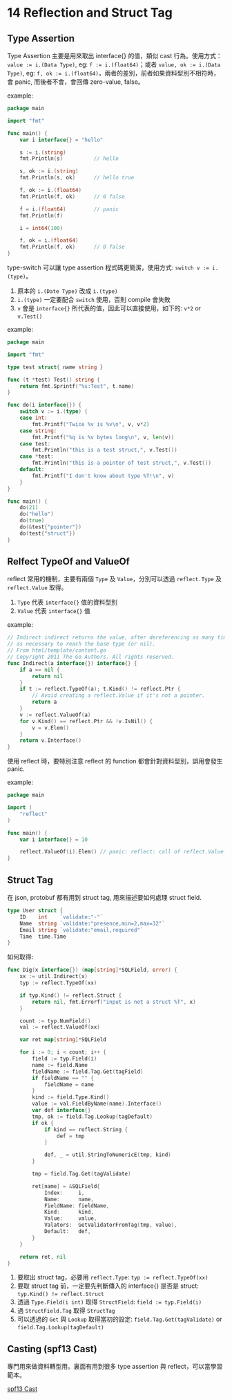 # 14 Reflection and Struct Tag

## Type Assertion

Type Assertion 主要是用來取出 interface{} 的值，類似 cast 行為。使用方式：`value := i.(Data Type)`, eg: `f := i.(float64)`；或者 `value, ok := i.(Data Type)`, eg: `f, ok := i.(float64)`，兩者的差別，前者如果資料型別不相符時，會 panic, 而後者不會，會回傳 zero-value, false。

example:

```go {.line-numbers}
package main

import "fmt"

func main() {
    var i interface{} = "hello"

    s := i.(string)
    fmt.Println(s)          // hello

    s, ok := i.(string)
    fmt.Println(s, ok)      // hello true

    f, ok := i.(float64)
    fmt.Println(f, ok)      // 0 false

    f = i.(float64)         // panic
    fmt.Println(f)

    i = int64(100)

    f, ok = i.(float64)
    fmt.Println(f, ok)      // 0 false
}
```

type-switch 可以讓 type assertion 程式碼更簡潔，使用方式: `switch v := i.(type)`。

1. 原本的 `i.(Date Type)` 改成 `i.(type)`
1. `i.(type)` 一定要配合 `switch` 使用，否則 compile 會失敗
1. `v` 會是 `interface{}` 所代表的值，因此可以直接使用，如下的: `v*2` or `v.Test()`

example:

```go {.line-numbers}
package main

import "fmt"

type test struct{ name string }

func (t *test) Test() string {
    return fmt.Sprintf("%s:Test", t.name)
}

func do(i interface{}) {
    switch v := i.(type) {
    case int:
        fmt.Printf("Twice %v is %v\n", v, v*2)
    case string:
        fmt.Printf("%q is %v bytes long\n", v, len(v))
    case test:
        fmt.Println("this is a test struct,", v.Test())
    case *test:
        fmt.Println("this is a pointer of test struct,", v.Test())
    default:
        fmt.Printf("I don't know about type %T!\n", v)
    }
}

func main() {
    do(21)
    do("hello")
    do(true)
    do(&test{"pointer"})
    do(test{"struct"})
}
```

## Relfect TypeOf and ValueOf

reflect 常用的機制，主要有兩個 `Type` 及 `Value`，分別可以透過 `reflect.Type` 及 `reflect.Value` 取得。

1. `Type` 代表 `interface{}` 值的資料型別
1. `Value` 代表 `interface{}` 值

example:

```go {.line-numbers}
// Indirect indirect returns the value, after dereferencing as many times
// as necessary to reach the base type (or nil).
// From html/template/content.go
// Copyright 2011 The Go Authors. All rights reserved.
func Indirect(a interface{}) interface{} {
    if a == nil {
        return nil
    }
    if t := reflect.TypeOf(a); t.Kind() != reflect.Ptr {
        // Avoid creating a reflect.Value if it's not a pointer.
        return a
    }
    v := reflect.ValueOf(a)
    for v.Kind() == reflect.Ptr && !v.IsNil() {
        v = v.Elem()
    }
    return v.Interface()
}
```

使用 reflect 時，要特別注意 reflect 的 function 都會針對資料型別，誤用會發生 panic.

example:

```go {.line-numbers}
package main

import (
    "reflect"
)

func main() {
    var i interface{} = 10

    reflect.ValueOf(i).Elem() // panic: reflect: call of reflect.Value.Elem on int Value
}
```

## Struct Tag

在 json, protobuf 都有用到 struct tag, 用來描述要如何處理 struct field.

```go {.line-numbers}
type User struct {
    ID    int    `validate:"-"`
    Name  string `validate:"presence,min=2,max=32"`
    Email string `validate:"email,required"`
    Time  time.Time
}
```

如何取得:

```go {.line-numbers}
func Dig(x interface{}) (map[string]*SQLField, error) {
    xx := util.Indirect(x)
    typ := reflect.TypeOf(xx)

    if typ.Kind() != reflect.Struct {
        return nil, fmt.Errorf("input is not a struct %T", x)
    }

    count := typ.NumField()
    val := reflect.ValueOf(xx)

    var ret map[string]*SQLField

    for i := 0; i < count; i++ {
        field := typ.Field(i)
        name := field.Name
        fieldName := field.Tag.Get(tagField)
        if fieldName == "" {
            fieldName = name
        }
        kind := field.Type.Kind()
        value := val.FieldByName(name).Interface()
        var def interface{}
        tmp, ok := field.Tag.Lookup(tagDefault)
        if ok {
            if kind == reflect.String {
                def = tmp
            }

            def, _ = util.StringToNumericE(tmp, kind)
        }

        tmp = field.Tag.Get(tagValidate)

        ret[name] = &SQLField{
            Index:     i,
            Name:      name,
            FieldName: fieldName,
            Kind:      kind,
            Value:     value,
            Valators:  GetValidatorFromTag(tmp, value),
            Default:   def,
        }
    }

    return ret, nil
}
```

1. 要取出 struct tag，必要用 `reflect.Type`: `typ := reflect.TypeOf(xx)`
1. 要取 struct tag 前，一定要先判斷傳入的 interface{} 是否是 struct: `typ.Kind() != reflect.Struct`
1. 透過 `Type.Field(i int)` 取得 `StructField`: `field := typ.Field(i)`
1. 過 `StructField.Tag` 取得 `StructTag`
1. 可以透過的 `Get` 與 `Lookup` 取得當初的設定: `field.Tag.Get(tagValidate)` or `field.Tag.Lookup(tagDefault)`

## Casting (spf13 Cast)

專門用來做資料轉型用。裏面有用到很多 type assertion 與 reflect，可以當學習範本。

[spf13 Cast](https://github.com/spf13/cast)